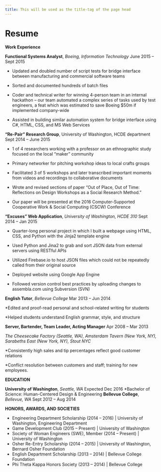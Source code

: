 ```yaml
---
title: This will be used as the title-tag of the page head
---
```


Resume
=====

**Work Experience**

**Functional Systems Analyst**, *Boeing, Information Technology* 					           June 2015 – Sept 2015

* Updated and doubled number of script tests for bridge interface between manufacturing and commercial software teams

* Sorted and documented hundreds of batch files

* Coder and technical writer for winning 4-person team in an internal hackathon – our team automated a complex series of tasks used by test engineers, a feat which was estimated to save Boeing $50m if implemented company-wide

* Assisted in building similar automation system for bridge interface using C#, HTML, CSS, and MS Web Services


**“Re-Pair” Research Group**, University of Washington, HCDE department				           Sept 2014 – June 2015

* 1 of 4 researchers working with a professor on an ethnographic study focused on the local “maker” community

* Primary networker for pitching workshop ideas to local crafts groups

* Facilitated 3 of 5 workshops and later transcribed important moments from videos and recordings to collaborative documents

* Wrote and revised sections of paper “Out of Place, Out of Time: Reflections on Design Workshops as a Social Research Method.” 

* Our paper will be presented at the 2016 Computer-Supported Cooperative Work & Social Computing (CSCW) Conference


**“Excuses” Web Application**, *University of Washington, HCDE 310*						             Sept 2014 – Jan 2015

* Quarter-long personal project in which I built a webpage using HTML, CSS, and Python with the Jinja2 template engine

* Used Python and Jina2 to grab and sort JSON data from external servers using RESTful APIs

* Utilized Firebase.io to host JSON files which could not be repeatedly called from their original source

* Deployed website using Google App Engine

* Followed version control best practices by uploading changes to assembla.com using Subversion (SVN) 


**English Tutor**, *Bellevue College*						        		              Mar 2013 – Jun 2014

*Edited and proof-read personal and school-related writing for students

*Helped students understand English grammar, style, and structure


**Server, Bartender, Team Leader, Acting Manager**					              Apr 2008 – Mar 2013

*The Cheesecake Factory (Seattle, WA), Amsterdam Tavern (New York, NY), Sarabeths East (New York, NY), Stout NYC*

*Consistently high sales and tip percentages reflect good customer relations

*Conflict resolution between customers and staff; training for new employees. 

**EDUCATION**

**University of Washington**, *Seattle, WA*									Expected Dec 2016
*Bachelor of Science: Human-Centered Design & Engineering
**Bellevue College**, *Bellevue, WA*								            Sept 2012 – Aug 2014


**HONORS, AWARDS, AND SOCIETIES**
* Engineering Department Scholarship (2014 – 2016)   |   University of Washington, Engineering Department
* Game Development Club (2015 – Present)   |   University of Washington
* Society of Woman Engineers (SWE), Member (2014 – Present)   |   University of Washington
* Osher Re-Entry Scholarship (2014 – 2015)   |   University of Washington, Bernard Osher Foundation
* English Department Scholarship (2013 – 2014)   |   Bellevue College Foundation
* Phi Theta Kappa Honors Society (2013 – 2014)   |   Bellevue College
